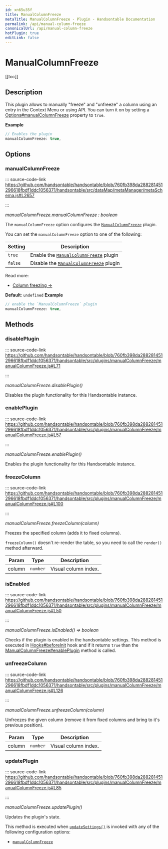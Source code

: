 ```yaml
---
id: xn65u35f
title: ManualColumnFreeze
metaTitle: ManualColumnFreeze - Plugin - Handsontable Documentation
permalink: /api/manual-column-freeze
canonicalUrl: /api/manual-column-freeze
hotPlugin: true
editLink: false
---
```


# ManualColumnFreeze

[[toc]]

## Description

This plugin allows to manually "freeze" and "unfreeze" a column using an entry in the Context Menu or using API.
You can turn it on by setting a [Options#manualColumnFreeze](@/api/options.md#manualcolumnfreeze) property to `true`.

**Example**
```js
// Enables the plugin
manualColumnFreeze: true,
```

## Options

### manualColumnFreeze

::: source-code-link https://github.com/handsontable/handsontable/blob/760fb398da288281451296618fbdf1ddc1056371/handsontable/src/dataMap/metaManager/metaSchema.js#L2657

:::

_manualColumnFreeze.manualColumnFreeze : boolean_

The `manualColumnFreeze` option configures the [`ManualColumnFreeze`](@/api/manualColumnFreeze.md) plugin.

You can set the `manualColumnFreeze` option to one of the following:

| Setting  | Description                                                            |
| -------- | ---------------------------------------------------------------------- |
| `true`   | Enable the [`ManualColumnFreeze`](@/api/manualColumnFreeze.md) plugin  |
| `false`  | Disable the [`ManualColumnFreeze`](@/api/manualColumnFreeze.md) plugin |

Read more:
- [Column freezing &#8594;](@/guides/columns/column-freezing.md#user-triggered-freeze)

**Default**: <code>undefined</code>
**Example**
```js
// enable the `ManualColumnFreeze` plugin
manualColumnFreeze: true,
```

## Methods

### disablePlugin

::: source-code-link https://github.com/handsontable/handsontable/blob/760fb398da288281451296618fbdf1ddc1056371/handsontable/src/plugins/manualColumnFreeze/manualColumnFreeze.js#L71

:::

_manualColumnFreeze.disablePlugin()_

Disables the plugin functionality for this Handsontable instance.



### enablePlugin

::: source-code-link https://github.com/handsontable/handsontable/blob/760fb398da288281451296618fbdf1ddc1056371/handsontable/src/plugins/manualColumnFreeze/manualColumnFreeze.js#L57

:::

_manualColumnFreeze.enablePlugin()_

Enables the plugin functionality for this Handsontable instance.



### freezeColumn

::: source-code-link https://github.com/handsontable/handsontable/blob/760fb398da288281451296618fbdf1ddc1056371/handsontable/src/plugins/manualColumnFreeze/manualColumnFreeze.js#L100

:::

_manualColumnFreeze.freezeColumn(column)_

Freezes the specified column (adds it to fixed columns).

`freezeColumn()` doesn't re-render the table,
so you need to call the `render()` method afterward.


| Param | Type | Description |
| --- | --- | --- |
| column | `number` | Visual column index. |



### isEnabled

::: source-code-link https://github.com/handsontable/handsontable/blob/760fb398da288281451296618fbdf1ddc1056371/handsontable/src/plugins/manualColumnFreeze/manualColumnFreeze.js#L50

:::

_manualColumnFreeze.isEnabled() ⇒ boolean_

Checks if the plugin is enabled in the handsontable settings. This method is executed in [Hooks#beforeInit](@/api/hooks.md#beforeinit)
hook and if it returns `true` than the [ManualColumnFreeze#enablePlugin](@/api/manualColumnFreeze.md#enableplugin) method is called.



### unfreezeColumn

::: source-code-link https://github.com/handsontable/handsontable/blob/760fb398da288281451296618fbdf1ddc1056371/handsontable/src/plugins/manualColumnFreeze/manualColumnFreeze.js#L126

:::

_manualColumnFreeze.unfreezeColumn(column)_

Unfreezes the given column (remove it from fixed columns and bring to it's previous position).


| Param | Type | Description |
| --- | --- | --- |
| column | `number` | Visual column index. |



### updatePlugin

::: source-code-link https://github.com/handsontable/handsontable/blob/760fb398da288281451296618fbdf1ddc1056371/handsontable/src/plugins/manualColumnFreeze/manualColumnFreeze.js#L85

:::

_manualColumnFreeze.updatePlugin()_

Updates the plugin's state.

This method is executed when [`updateSettings()`](@/api/core.md#updatesettings) is invoked with any of the following configuration options:
 - [`manualColumnFreeze`](@/api/options.md#manualcolumnfreeze)
